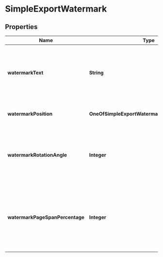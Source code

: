 # SimpleExportWatermark

## Properties
Name | Type | Description | Notes
------------ | ------------- | ------------- | -------------
**watermarkText** | **String** | The text of the watermark. The value must be a string with a length of atmost 100 characters. |  [optional]
**watermarkPosition** | **OneOfSimpleExportWatermarkWatermarkPosition** | The position of the watermark. |  [optional]
**watermarkRotationAngle** | **Integer** | The rotation angle of the watermark. The value must be between 0 and 360 (inclusive). |  [optional]
**watermarkPageSpanPercentage** | **Integer** | The percentage of the page that the watermark spans on. The value must be between 1 and 100 (inclusive). |  [optional]
